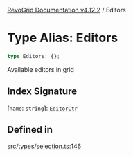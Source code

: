 [RevoGrid Documentation v4.12.2](README.md) / Editors

# Type Alias: Editors

```ts
type Editors: {};
```

Available editors in grid

## Index Signature

 \[`name`: `string`\]: [`EditorCtr`](TypeAlias.EditorCtr.md)

## Defined in

[src/types/selection.ts:146](https://github.com/revolist/revogrid/blob/e582d99bf63e98e148b1cd4edfa5db75a0a4d1b7/src/types/selection.ts#L146)
